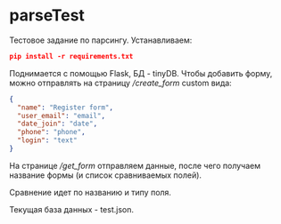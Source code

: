 # parseTest
Тестовое задание по парсингу. Устанавливаем:

``` json
pip install -r requirements.txt
```

Поднимается с помощью Flask, БД - tinyDB. Чтобы добавить форму, можно отправлять на страницу */create_form* custom вида:

``` json
{
  "name": "Register form",
  "user_email": "email", 
  "date_join": "date", 
  "phone": "phone", 
  "login": "text"
}

```

На странице */get_form* отправляем данные, после чего получаем название формы (и список сравниваемых полей).

Сравнение идет по названию и типу поля.

Текущая база данных - test.json.
